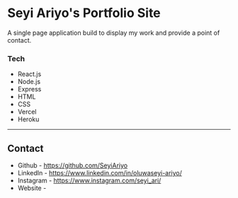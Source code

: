 # Seyi Ariyo's Portfolio Site

A single page application build to display my work and provide a point of contact.

### Tech

- React.js
- Node.js
- Express
- HTML
- CSS
- Vercel
- Heroku

---

## Contact
- Github - https://github.com/SeyiAriyo
- LinkedIn - https://www.linkedin.com/in/oluwaseyi-ariyo/
- Instagram - https://www.instagram.com/seyi_ari/
- Website - 
